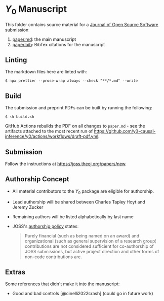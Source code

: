 # $Y_0$ Manuscript

This folder contains source material for a
[Journal of Open Source Software](https://joss.theoj.org/) submission:

1. [paper.md](paper.md): the main manuscript
2. [paper.bib](paper.bib): BibTex citations for the manuscript

## Linting

The markdown files here are linted with:

```console
$ npx prettier --prose-wrap always --check "**/*.md" --write
```

## Build

The submission and preprint PDFs can be built by running the following:

```console
$ sh build.sh
```

GitHub Actions rebuilds the PDF on all changes to `paper.md` - see the artifacts
attached to the most recent run of
https://github.com/y0-causal-inference/y0/actions/workflows/draft-pdf.yml.

## Submission

Follow the instructions at https://joss.theoj.org/papers/new.

## Authorship Concept

- All material contributors to the $Y_0$ package are eligible for authorship.
- Lead authorship will be shared between Charles Tapley Hoyt and Jeremy Zucker
- Remaining authors will be listed alphabetically by last name
- JOSS's
  [authorship policy](https://joss.readthedocs.io/en/latest/submitting.html#authorship)
  states:

  > Purely financial (such as being named on an award) and organizational (such
  > as general supervision of a research group) contributions are not considered
  > sufficient for co-authorship of JOSS submissions, but active project
  > direction and other forms of non-code contributions are.

## Extras

Some references that didn't make it into the manuscript:

- Good and bad controls [@cinelli2022crash] (could go in future work)

